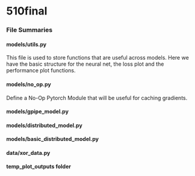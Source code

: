 # 510final

### File Summaries

#### models/utils.py
This file is used to store functions that are useful across models. Here we have the basic structure
for the neural net, the loss plot and the performance plot functions.

#### models/no_op.py
Define a No-Op Pytorch Module that will be useful for caching gradients.

#### models/gpipe_model.py

#### models/distributed_model.py

#### models/basic_distributed_model.py

#### data/xor_data.py

#### temp_plot_outputs folder
